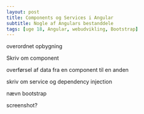 ```yaml
---
layout: post
title: Components og Services i Angular
subtitle: Nogle af Angulars bestanddele
tags: [uge 18, Angular, webudvikling, Bootstrap]
---
```


overordnet opbygning

Skriv om component

overførsel af data fra en component til en anden 

skriv om service og dependency injection

nævn bootstrap

screenshot?

